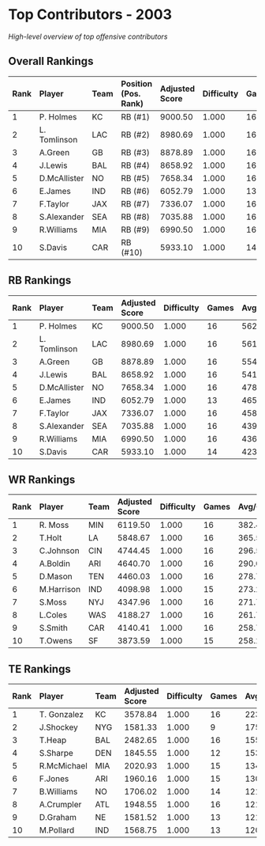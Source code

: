 # Top Contributors - 2003

*High-level overview of top offensive contributors*

## Overall Rankings

| Rank | Player       | Team | Position (Pos. Rank) | Adjusted Score | Difficulty | Games | Avg/Game | Typical | Consistency | Trend      |
| :----| :------------| :----| :--------------------| :--------------| :----------| :-----| :--------| :-------| :-----------| :----------|
| 1    | P. Holmes    | KC   | RB (#1)              | 9000.50        | 1.000      | 16    | 562.53   | 582.11  | 9/2/5       | Stable     |
| 2    | L. Tomlinson | LAC  | RB (#2)              | 8980.69        | 1.000      | 16    | 561.29   | 545.35  | 8/1/7       | Increasing |
| 3    | A.Green      | GB   | RB (#3)              | 8878.89        | 1.000      | 16    | 554.93   | 497.04  | 8/1/7       | Stable     |
| 4    | J.Lewis      | BAL  | RB (#4)              | 8658.92        | 1.000      | 16    | 541.18   | 534.97  | 8/3/5       | Increasing |
| 5    | D.McAllister | NO   | RB (#5)              | 7658.34        | 1.000      | 16    | 478.65   | 464.49  | 8/5/3       | Stable     |
| 6    | E.James      | IND  | RB (#6)              | 6052.79        | 1.000      | 13    | 465.60   | 460.59  | 6/0/7       | Increasing |
| 7    | F.Taylor     | JAX  | RB (#7)              | 7336.07        | 1.000      | 16    | 458.50   | 445.33  | 8/3/5       | Stable     |
| 8    | S.Alexander  | SEA  | RB (#8)              | 7035.88        | 1.000      | 16    | 439.74   | 424.94  | 8/1/7       | Increasing |
| 9    | R.Williams   | MIA  | RB (#9)              | 6990.50        | 1.000      | 16    | 436.91   | 421.02  | 8/1/7       | Increasing |
| 10   | S.Davis      | CAR  | RB (#10)             | 5933.10        | 1.000      | 14    | 423.79   | 407.26  | 5/3/6       | Decreasing |

## RB Rankings

| Rank | Player       | Team | Adjusted Score | Difficulty | Games | Avg/Game | Typical | Consistency | Trend      |
| :----| :------------| :----| :--------------| :----------| :-----| :--------| :-------| :-----------| :----------|
| 1    | P. Holmes    | KC   | 9000.50        | 1.000      | 16    | 562.53   | 582.11  | 9/2/5       | Stable     |
| 2    | L. Tomlinson | LAC  | 8980.69        | 1.000      | 16    | 561.29   | 545.35  | 8/1/7       | Increasing |
| 3    | A.Green      | GB   | 8878.89        | 1.000      | 16    | 554.93   | 497.04  | 8/1/7       | Stable     |
| 4    | J.Lewis      | BAL  | 8658.92        | 1.000      | 16    | 541.18   | 534.97  | 8/3/5       | Increasing |
| 5    | D.McAllister | NO   | 7658.34        | 1.000      | 16    | 478.65   | 464.49  | 8/5/3       | Stable     |
| 6    | E.James      | IND  | 6052.79        | 1.000      | 13    | 465.60   | 460.59  | 6/0/7       | Increasing |
| 7    | F.Taylor     | JAX  | 7336.07        | 1.000      | 16    | 458.50   | 445.33  | 8/3/5       | Stable     |
| 8    | S.Alexander  | SEA  | 7035.88        | 1.000      | 16    | 439.74   | 424.94  | 8/1/7       | Increasing |
| 9    | R.Williams   | MIA  | 6990.50        | 1.000      | 16    | 436.91   | 421.02  | 8/1/7       | Increasing |
| 10   | S.Davis      | CAR  | 5933.10        | 1.000      | 14    | 423.79   | 407.26  | 5/3/6       | Decreasing |

## WR Rankings

| Rank | Player     | Team | Adjusted Score | Difficulty | Games | Avg/Game | Typical | Consistency | Trend      |
| :----| :----------| :----| :--------------| :----------| :-----| :--------| :-------| :-----------| :----------|
| 1    | R. Moss    | MIN  | 6119.50        | 1.000      | 16    | 382.47   | 426.23  | 8/3/5       | Stable     |
| 2    | T.Holt     | LA   | 5848.67        | 1.000      | 16    | 365.54   | 370.73  | 6/3/7       | Decreasing |
| 3    | C.Johnson  | CIN  | 4744.45        | 1.000      | 16    | 296.53   | 307.91  | 8/1/7       | Stable     |
| 4    | A.Boldin   | ARI  | 4640.70        | 1.000      | 16    | 290.04   | 274.27  | 8/2/6       | Increasing |
| 5    | D.Mason    | TEN  | 4460.03        | 1.000      | 16    | 278.75   | 274.32  | 8/0/8       | Increasing |
| 6    | M.Harrison | IND  | 4098.98        | 1.000      | 15    | 273.27   | 218.69  | 5/1/9       | Decreasing |
| 7    | S.Moss     | NYJ  | 4347.96        | 1.000      | 16    | 271.75   | 222.46  | 8/2/6       | Decreasing |
| 8    | L.Coles    | WAS  | 4188.27        | 1.000      | 16    | 261.77   | 208.23  | 8/1/7       | Stable     |
| 9    | S.Smith    | CAR  | 4140.41        | 1.000      | 16    | 258.78   | 264.00  | 8/1/7       | Stable     |
| 10   | T.Owens    | SF   | 3873.59        | 1.000      | 15    | 258.24   | 263.59  | 7/1/7       | Decreasing |

## TE Rankings

| Rank | Player      | Team | Adjusted Score | Difficulty | Games | Avg/Game | Typical | Consistency | Trend      |
| :----| :-----------| :----| :--------------| :----------| :-----| :--------| :-------| :-----------| :----------|
| 1    | T. Gonzalez | KC   | 3578.84        | 1.000      | 16    | 223.68   | 217.87  | 8/2/6       | Increasing |
| 2    | J.Shockey   | NYG  | 1581.33        | 1.000      | 9     | 175.70   | 178.08  | 3/0/6       | Increasing |
| 3    | T.Heap      | BAL  | 2482.65        | 1.000      | 16    | 155.17   | 164.98  | 9/0/7       | Decreasing |
| 4    | S.Sharpe    | DEN  | 1845.55        | 1.000      | 12    | 153.80   | 126.70  | 4/2/6       | Increasing |
| 5    | R.McMichael | MIA  | 2020.93        | 1.000      | 15    | 134.73   | 133.64  | 7/1/7       | Decreasing |
| 6    | F.Jones     | ARI  | 1960.16        | 1.000      | 15    | 130.68   | 96.61   | 6/3/6       | Decreasing |
| 7    | B.Williams  | NO   | 1706.02        | 1.000      | 14    | 121.86   | 90.80   | 7/0/7       | Increasing |
| 8    | A.Crumpler  | ATL  | 1948.55        | 1.000      | 16    | 121.78   | 96.81   | 8/1/7       | Decreasing |
| 9    | D.Graham    | NE   | 1581.52        | 1.000      | 13    | 121.66   | 97.66   | 6/0/7       | Increasing |
| 10   | M.Pollard   | IND  | 1568.75        | 1.000      | 13    | 120.67   | 94.29   | 2/3/8       | Increasing |

